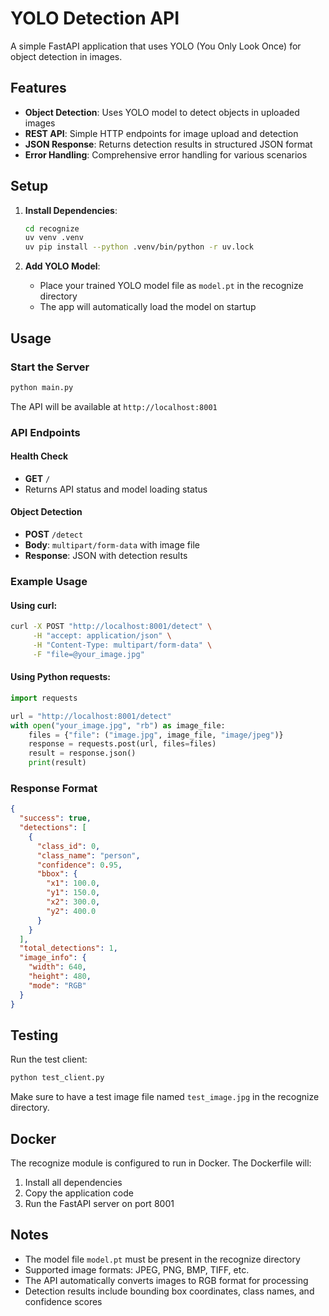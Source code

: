 # YOLO Detection API

A simple FastAPI application that uses YOLO (You Only Look Once) for object detection in images.

## Features

- **Object Detection**: Uses YOLO model to detect objects in uploaded images
- **REST API**: Simple HTTP endpoints for image upload and detection
- **JSON Response**: Returns detection results in structured JSON format
- **Error Handling**: Comprehensive error handling for various scenarios

## Setup

1. **Install Dependencies**:
   ```bash
   cd recognize
   uv venv .venv
   uv pip install --python .venv/bin/python -r uv.lock
   ```

2. **Add YOLO Model**:
   - Place your trained YOLO model file as `model.pt` in the recognize directory
   - The app will automatically load the model on startup

## Usage

### Start the Server

```bash
python main.py
```

The API will be available at `http://localhost:8001`

### API Endpoints

#### Health Check
- **GET** `/`
- Returns API status and model loading status

#### Object Detection
- **POST** `/detect`
- **Body**: `multipart/form-data` with image file
- **Response**: JSON with detection results

### Example Usage

#### Using curl:
```bash
curl -X POST "http://localhost:8001/detect" \
     -H "accept: application/json" \
     -H "Content-Type: multipart/form-data" \
     -F "file=@your_image.jpg"
```

#### Using Python requests:
```python
import requests

url = "http://localhost:8001/detect"
with open("your_image.jpg", "rb") as image_file:
    files = {"file": ("image.jpg", image_file, "image/jpeg")}
    response = requests.post(url, files=files)
    result = response.json()
    print(result)
```

### Response Format

```json
{
  "success": true,
  "detections": [
    {
      "class_id": 0,
      "class_name": "person",
      "confidence": 0.95,
      "bbox": {
        "x1": 100.0,
        "y1": 150.0,
        "x2": 300.0,
        "y2": 400.0
      }
    }
  ],
  "total_detections": 1,
  "image_info": {
    "width": 640,
    "height": 480,
    "mode": "RGB"
  }
}
```

## Testing

Run the test client:
```bash
python test_client.py
```

Make sure to have a test image file named `test_image.jpg` in the recognize directory.

## Docker

The recognize module is configured to run in Docker. The Dockerfile will:
1. Install all dependencies
2. Copy the application code
3. Run the FastAPI server on port 8001

## Notes

- The model file `model.pt` must be present in the recognize directory
- Supported image formats: JPEG, PNG, BMP, TIFF, etc.
- The API automatically converts images to RGB format for processing
- Detection results include bounding box coordinates, class names, and confidence scores
